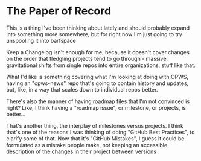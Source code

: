 # The Paper of Record

This is a thing I've been thinking about lately and should probably expand into something more somewhere, but for right now I'm just going to try unspooling it into barfspace

Keep a Changelog isn't enough for me, because it doesn't cover changes on the order that fledgling projects tend to go through - massive, gravitational shifts from single repos into entire organizations, stuff like that.

What I'd like is something covering what I'm looking at doing with OPWS, having an "opws-news" repo that's going to contain history and updates, but, like, in a way that scales down to individual repos better.

There's also the manner of having roadmap files that I'm not convinced is right? Like, I think having a "roadmap issue", or milestone, or projects, is better...

That's another thing, the interplay of milestones versus projects. I think that's one of the reasons I was thinking of doing "GitHub Best Practices", to clarify some of that. Now that it's "GitHub Mistakes", I guess it could be formulated as a mistake people make, not keeping an accessible description of the changes in their project between versions
